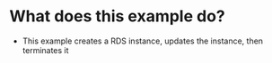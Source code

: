 # What does this example do?
- This example creates a RDS instance, updates the instance, then terminates it
